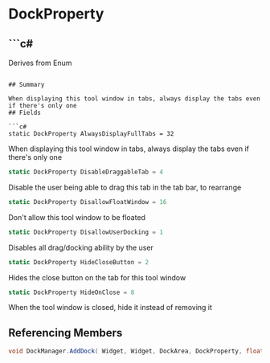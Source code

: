 # DockProperty

## ```c#
Derives from Enum
```

## Summary

When displaying this tool window in tabs, always display the tabs even if there's only one
## Fields

```c#
static DockProperty AlwaysDisplayFullTabs = 32
```
When displaying this tool window in tabs, always display the tabs even if there's only one
```c#
static DockProperty DisableDraggableTab = 4
```
Disable the user being able to drag this tab in the tab bar, to rearrange
```c#
static DockProperty DisallowFloatWindow = 16
```
Don't allow this tool window to be floated
```c#
static DockProperty DisallowUserDocking = 1
```
Disables all drag/docking ability by the user
```c#
static DockProperty HideCloseButton = 2
```
Hides the close button on the tab for this tool window
```c#
static DockProperty HideOnClose = 8
```
When the tool window is closed, hide it instead of removing it
## Referencing Members

```c#
void DockManager.AddDock( Widget, Widget, DockArea, DockProperty, float ) 
```
